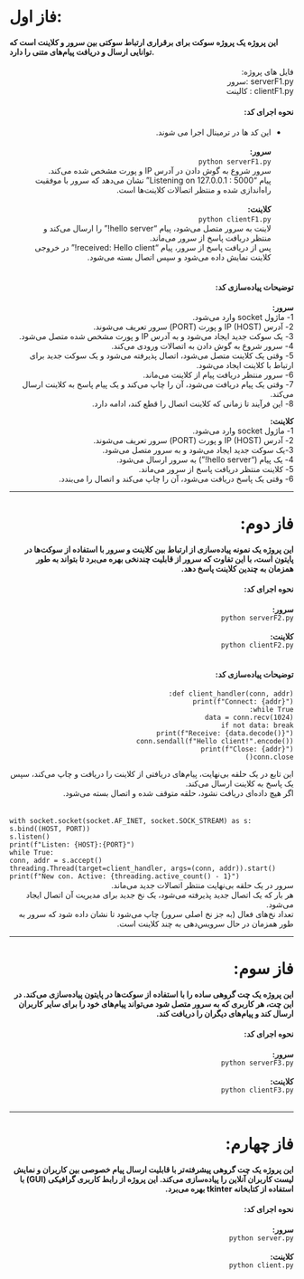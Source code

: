   # فاز اول:
#### این پروژه یک پروژه سوکت برای برقراری ارتباط سوکتی بین سرور و کلاینت است که توانایی ارسال و دریافت پیام‌های متنی را دارد.

<div dir='rtl'>
   فایل های پروژه: <br>
serverF1.py :سرور   <br>
clientF1.py : کالینت

  #### نحوه اجرای کد:
  * این کد ها در ترمینال اجرا می شوند.<br><br>
**سرور:**<br>
`python serverF1.py`<br>
سرور شروع به گوش دادن در آدرس IP و پورت مشخص شده می‌کند.<br>
پیام “Listening on 127.0.0.1 : 5000” نشان می‌دهد که سرور با موفقیت راه‌اندازی شده و منتظر اتصالات کلاینت‌ها است.<br><br>
**کلاینت:**<br>
`python clientF1.py`<br>
لاینت به سرور متصل می‌شود، پیام “hello server!” را ارسال می‌کند و منتظر دریافت پاسخ از سرور می‌ماند.<br>
پس از دریافت پاسخ از سرور، پیام “received: Hello client!” در خروجی کلاینت نمایش داده می‌شود و سپس اتصال بسته می‌شود.<br><br>

  #### توضیحات پیاده‌سازی کد: <br>
  **سرور:**<br>
1- ماژول socket وارد می‌شود.<br>
2- آدرس IP (HOST) و پورت (PORT) سرور تعریف می‌شوند.<br>
3- یک سوکت جدید ایجاد می‌شود و به آدرس IP و پورت مشخص شده متصل می‌شود.<br>
4- سرور شروع به گوش دادن به اتصالات ورودی می‌کند.<br>
5- وقتی یک کلاینت متصل می‌شود، اتصال پذیرفته می‌شود و یک سوکت جدید برای ارتباط با کلاینت ایجاد می‌شود.<br>
6- سرور منتظر دریافت پیام از کلاینت می‌ماند.<br>
7- وقتی یک پیام دریافت می‌شود، آن را چاپ می‌کند و یک پیام پاسخ به کلاینت ارسال می‌کند.<br>
8- این فرآیند تا زمانی که کلاینت اتصال را قطع کند، ادامه دارد.<br>
  
  **کلاینت:**<br>
1- ماژول socket وارد می‌شود.<br>
2- آدرس IP (HOST) و پورت (PORT) سرور تعریف می‌شوند.<br>
3-یک سوکت جدید ایجاد می‌شود و به سرور متصل می‌شود.<br>
4- یک پیام (“hello server!”) به سرور ارسال می‌شود.<br>
5- کلاینت منتظر دریافت پاسخ از سرور می‌ماند.<br>
6- وقتی یک پاسخ دریافت می‌شود، آن را چاپ می‌کند و اتصال را می‌بندد.<br>
  ***
 # فاز دوم:
 #### این پروژه یک نمونه پیاده‌سازی از ارتباط بین کلاینت و سرور با استفاده از سوکت‌ها در پایتون است، با این تفاوت که سرور از قابلیت چندنخی بهره می‌برد تا بتواند به طور همزمان به چندین کلاینت پاسخ دهد.
 #### نحوه اجرای کد:
 **سرور:**<br>
 `python serverF2.py`<br><br>
 **کلاینت:**<br>
 `python clientF2.py`<br><br>
   #### توضیحات پیاده‌سازی کد: <br>
   `def client_handler(conn, addr):`<br>
    `print(f"Connect: {addr}")`<br>
    `while True:`<br>
        `data = conn.recv(1024)`<br>
        `if not data: break`<br>
        `print(f"Receive: {data.decode()}")`<br>
        `conn.sendall(f"Hello client!".encode())`<br>
    `print(f"Close: {addr}")`<br>
    `conn.close()`<br>
    <div dir='rtl'>
    این تابع در یک حلقه بی‌نهایت، پیام‌های دریافتی از کلاینت را دریافت و چاپ می‌کند، سپس یک پاسخ به کلاینت ارسال می‌کند.<br>
    اگر هیچ داده‌ای دریافت نشود، حلقه متوقف شده و اتصال بسته می‌شود.<br><br><br>
    </div>
     <div dir='ltr'>
    `with socket.socket(socket.AF_INET, socket.SOCK_STREAM) as s:`<br>
    `s.bind((HOST, PORT))`<br>
    `s.listen()`<br>
    `print(f"Listen: {HOST}:{PORT}")`<br>
    `while True:`<br>
        `conn, addr = s.accept()`<br>
        `threading.Thread(target=client_handler, args=(conn, addr)).start()`<br>
        `print(f"New con. Active: {threading.active_count() - 1}")`<br>
         </div>
 سرور در یک حلقه بی‌نهایت منتظر اتصالات جدید می‌ماند.<br>
هر بار که یک اتصال جدید پذیرفته می‌شود، یک نخ جدید برای مدیریت آن اتصال ایجاد می‌شود.<br>
تعداد نخ‌های فعال (به جز نخ اصلی سرور) چاپ می‌شود تا نشان داده شود که سرور به طور همزمان در حال سرویس‌دهی به چند کلاینت است.

 ***
 # فاز سوم:
 #### این پروژه یک چت گروهی ساده را با استفاده از سوکت‌ها در پایتون پیاده‌سازی می‌کند. در این چت، هر کاربری که به سرور متصل شود می‌تواند پیام‌های خود را برای سایر کاربران ارسال کند و پیام‌های دیگران را دریافت کند.
 #### نحوه اجرای کد:
 **سرور:**<br>
 `python serverF3.py`<br><br>
 **کلاینت:**<br>
 `python clientF3.py`<br><br>
 ***
 # فاز چهارم:
 #### این پروژه یک چت گروهی پیشرفته‌تر با قابلیت ارسال پیام خصوصی بین کاربران و نمایش لیست کاربران آنلاین را پیاده‌سازی می‌کند. این پروژه از رابط کاربری گرافیکی (GUI) با استفاده از کتابخانه tkinter بهره می‌برد.
 #### نحوه اجرای کد:
 **سرور:**<br>
 `python server.py`<br><br>
 **کلاینت:**<br>
 `python client.py`<br><br>
  </div>


